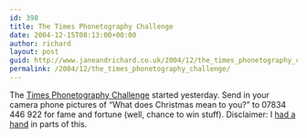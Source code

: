 ```yaml
---
id: 398
title: The Times Phonetography Challenge
date: 2004-12-15T08:13:00+00:00
author: richard
layout: post
guid: http://www.janeandrichard.co.uk/2004/12/the_times_phonetography_challenge
permalink: /2004/12/the_times_phonetography_challenge/
---
```

The [Times Phonetography Challenge](http://www.timesonline.co.uk/section/0,,18489,00.html) started yesterday. Send in your camera phone pictures of &#8220;What does Christmas mean to you?&#8221; to 07834 446 922 for fame and fortune (well, chance to win stuff). Disclaimer: I [had a hand](http://www.spiralarm.com/) in parts of this.